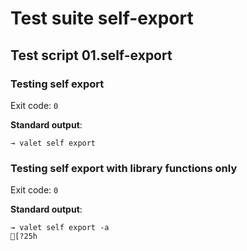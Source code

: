# Test suite self-export

## Test script 01.self-export

### Testing self export

Exit code: `0`

**Standard output**:

```text
→ valet self export
```

### Testing self export with library functions only

Exit code: `0`

**Standard output**:

```text
→ valet self export -a
[?25h
```

